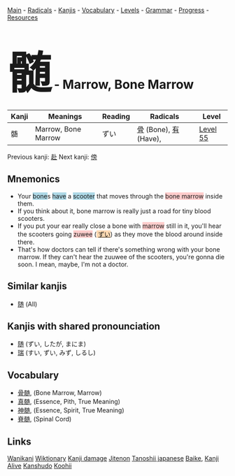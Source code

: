 <style> bigfont {font-size: 100px}</style>
[Main](../README.md) -
[Radicals](../radicals.md) -
[Kanjis](../kanjis.md) -
[Vocabulary](../vocabulary.md) -
[Levels](../levels.md) -
[Grammar](../grammar.md) - 
[Progress](../progress.md) -
[Resources](../resources.md)
# <bigfont> 髄</bigfont> - Marrow, Bone Marrow 

| Kanji | Meanings | Reading | Radicals | Level |
| --- | --- | --- | --- | --- |
| 髄 | Marrow, Bone Marrow | ずい | [骨](../radicals/骨.md) (Bone), [有](../radicals/有.md) (Have),  | [Level 55](../levels/wk_level55.md) |

Previous kanji: [赴](赴.md) Next kanji: [傍](傍.md) 

## Mnemonics
 * Your <span style="background-color:#ADD8E6"> bone</span>s <span style="background-color:#ADD8E6"> have</span> a <span style="background-color:#ADD8E6"> scooter</span> that moves through the <span style="background-color:#ffcccb"> bone marrow</span> inside them.
* If you think about it, bone marrow is really just a road for tiny blood scooters.
* If you put your ear really close a bone with <span style="background-color:#ffcccb"> marrow</span> still in it, you'll hear the scooters going <span style="background-color:#ffcccb"> zuwee</span> (<span style="background-color:#fed8b1"> [ずい](https://jisho.org/search/ずい)</span>) as they move the blood around inside there.
* That's how doctors can tell if there's something wrong with your bone marrow. If they can't hear the zuuwee of the scooters, you're gonna die soon. I mean, maybe, I'm not a doctor.


## Similar kanjis
 * [随](随.md) (All)



## Kanjis with shared pronounciation
 * [随](随.md) (ずい, したが, まにま)
* [瑞](瑞.md) (すい, ずい, みず, しるし)



## Vocabulary
 * [骨髄](../vocabulary/髄.md), (Bone Marrow, Marrow)
* [真髄](../vocabulary/髄.md), (Essence, Pith, True Meaning)
* [神髄](../vocabulary/髄.md), (Essence, Spirit, True Meaning)
* [脊髄](../vocabulary/髄.md), (Spinal Cord)




## Links 


[Wanikani](https://www.wanikani.com/kanji/髄)
[Wiktionary](https://en.wiktionary.org/wiki/髄)
[Kanji damage](http://www.kanjidamage.com/kanji/search?utf8=✓&q=髄)
[Jitenon](https://jitenon.com/kanji/髄)
[Tanoshii japanese](https://www.tanoshiijapanese.com/dictionary/kanji.cfm?k=髄)
[Baike](https://baike.baidu.com/item/髄),
[Kanji Alive](https://app.kanjialive.com/髄)
[Kanshudo](https://www.kanshudo.com/searchmn?q=髄)
[Koohii](https://kanji.koohii.com/study/kanji/髄)
